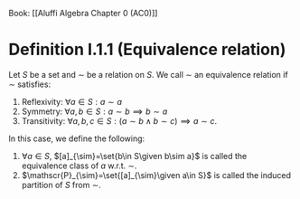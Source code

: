 Book: [[Aluffi Algebra Chapter 0 (AC0)]]
# Definition I.1.1 (Equivalence relation)
Let $S$ be a set and $\sim$ be a relation on $S$.
We call $\sim$ an equivalence relation if $\sim$ satisfies:
1. Reflexivity: $\forall a\in S:a\sim a$
2. Symmetry: $\forall a,b\in S:a\sim b\implies b\sim a$
3. Transitivity: $\forall a,b,c\in S:(a\sim b\land b\sim c)\implies a\sim c$.

In this case, we define the following:
1. $\forall a\in S$, $[a]_{\sim}=\set{b\in S\given b\sim a}$ is called the equivalence class of $a$ w.r.t. $\sim$.
2. $\mathscr{P}_{\sim}=\set{[a]_{\sim}\given a\in S}$  is called the induced partition of $S$ from $\sim$.
